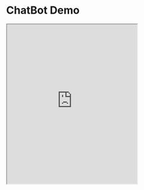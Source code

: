 


<html>

<head>
  <meta charset="UTF-8" />
  <title>Support Chatbot</title>
  <!-- Load TensorFlow.js-->
  <script src="https://cdn.jsdelivr.net/npm/@tensorflow/tfjs@1.0.0/dist/tf.min.js"></script>
  <!-- Load the coco-ssd model. -->
  <script src="https://cdn.jsdelivr.net/npm/@tensorflow-models/coco-ssd"></script>
  <!-- Load React. -->
  <script src="https://unpkg.com/react@16/umd/react.development.js" crossorigin></script>
  <script src="https://unpkg.com/react-dom@16/umd/react-dom.development.js" crossorigin></script>

  <script src="https://unpkg.com/babel-standalone@6.26.0/babel.min.js"></script>
</head>

<body>

  <h1>ChatBot Demo</h1>
  <!-- Load our React component. -->
  <script src="detect.js" type="text/babel"></script>

  <!-- We will put our React component inside this div. -->
  <div id="root"></div>

<iframe
    allow="microphone;"
    width="350"
    height="430"
    src="https://console.dialogflow.com/api-client/demo/embedded/28aa98b2-9d3a-40bb-b634-669618c517a9">
</iframe>
        
</body>
</html>
